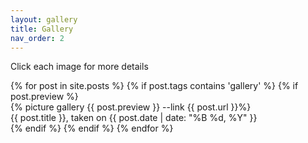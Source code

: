 ```yaml
---
layout: gallery
title: Gallery
nav_order: 2
---
```


<p>Click each image for more details</p>
  {% for post in site.posts %}
  {% if post.tags contains 'gallery' %}
  {% if post.preview %}
  <div class="picture-container">
  {% picture gallery {{ post.preview }} --link {{ post.url }}%}
  <div class="overlay-text">{{ post.title }}, taken on {{ post.date | date: "%B %d, %Y" }}</div>
  </div>
  {% endif %}
  {% endif %}
  {% endfor %}
